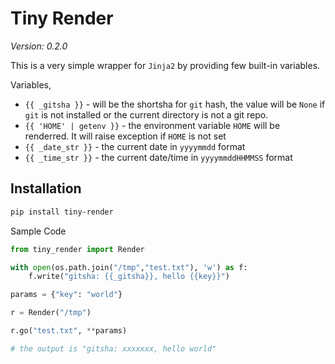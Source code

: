 # Tiny Render

*Version: 0.2.0*

This is a very simple wrapper for `Jinja2` by providing few built-in variables.

Variables,

- `{{ _gitsha }}` - will be the shortsha for `git` hash, the value will be `None` if `git` is not
installed or the current directory is not a git repo.
- `{{ 'HOME' | getenv }}` - the environment variable `HOME` will be renderred. It will raise exception
if `HOME` is not set
- `{{ _date_str }}` - the current date in `yyyymmdd` format
- `{{ _time_str }}` - the current date/time in `yyyymmddHHMMSS` format


## Installation

```bash
pip install tiny-render
```

Sample Code

```python
from tiny_render import Render

with open(os.path.join("/tmp","test.txt"), 'w') as f:
    f.write("gitsha: {{_gitsha}}, hello {{key}}")

params = {"key": "world"}

r = Render("/tmp")

r.go("test.txt", **params)

# the output is "gitsha: xxxxxxx, hello world"
```
